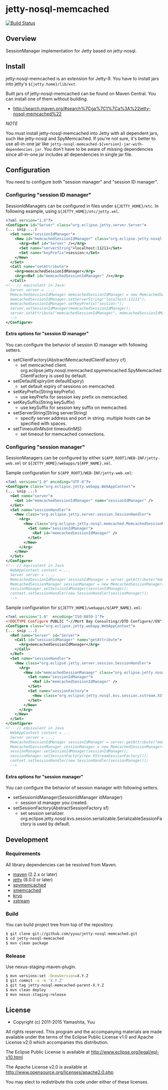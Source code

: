 # jetty-nosql-memcached

[![Build Status](https://secure.travis-ci.org/yyuu/jetty-nosql-memcached.png?branch=master)](http://travis-ci.org/yyuu/jetty-nosql-memcached)

## Overview

SessionManager implementation for Jetty based on jetty-nosql.

## Install

jetty-nosql-memcached is an extension for Jetty-9.
You have to install jars into jetty's `${jetty.home}/lib/ext`.

Built jars of jetty-nosql-memcached can be found on Maven Central.
You can install one of them without building.

- http://search.maven.org/#search%7Cga%7C1%7Ca%3A%22jetty-nosql-memcached%22

*NOTE*

You must install jetty-nosql-memcached into Jetty with all dependent jars, such like jetty-nosql and SpyMemcached.
If you're not sure, it's better to use all-in-one jar like `jetty-nosql-memcached-${version}-jar-with-dependencies.jar`.
You don't have to be aware of missing dependencies since all-in-one jar includes all dependencies in single jar file.


## Configuration

You need to configure both "session manager" and "session ID manager".


### Configuring "session ID manager"

SessionIdManagers can be configured in files under `${JETTY_HOME}/etc`.  In following example, using `${JETTY_HOME}/etc/jetty.xml`.

```xml
<?xml version="1.0"?>
<Configure id="Server" class="org.eclipse.jetty.server.Server">
(... snip ...)
  <Set name="sessionIdManager">
    <New id="memcachedSessionIdManager" class="org.eclipse.jetty.nosql.memcached.MemcachedSessionIdManager">
      <Arg><Ref id="Server" /></Arg>
      <Set name="serverString">localhost:11211</Set>
      <Set name="keyPrefix">session:</Set>
    </New>
  </Set>
  <Call name="setAttribute">
    <Arg>memcachedSessionIdManager</Arg>
    <Arg><Ref id="memcachedSessionIdManager" /></Arg>
  </Call>
<!-- // equivalent in Java:
  Server server = ...;
  MemcachedSessionIdManager memcachedSessionIdManager = new MemcachedSessionIdManager(server);
  memcachedSessionIdManager.setServerString("localhost:11211");
  memcachedSessionIdManager.setKeyPrefix("session:");
  server.setSessionIdManager(memcachedSessionIdManager);
  server.setAttribute("memcachedSessionIdManager", memcachedSessionIdManager);
  -->
</Configure>
```

#### Extra options for "session ID manager"

You can configure the behavior of session ID manager with following setters.

* setClientFactory(AbstractMemcachedClientFactory cf)
  * set memcached client. org.eclipse.jetty.nosql.memcached.spymemcached.SpyMemcachedClientFactory is used by default.
* setDefaultExpiry(int defaultExpiry)
  * set default expiry of sessions on memcached.
* setKeyPrefix(String keyPrefix)
  * use keyPrefix for session key prefix on memcached.
* setKeySuffix(String keySuffix)
  * use keySuffix for session key suffix on memcached.
* setServerString(String serverString)
  * specify server address and port in string. multiple hosts can be specified with spaces.
* setTimeoutInMs(int timeoutInMS)
  * set timeout for memcached connections.


### Configuring "session manager"

SessionManagers can be configured by either `${APP_ROOT}/WEB-INF/jetty-web.xml` or `${JETTY_HOME}/webapps/${APP_NAME}.xml`.

Sample configuration for `${APP_ROOT}/WEB-INF/jetty-web.xml`:

```xml
<?xml version="1.0" encoding="UTF-8"?>
<Configure class="org.eclipse.jetty.webapp.WebAppContext">
(... snip ...)
  <Get name="server">
    <Get id="memcachedSessionIdManager" name="sessionIdManager" />
  </Get>
  <Set name="sessionHandler">
    <New class="org.eclipse.jetty.server.session.SessionHandler">
      <Arg>
        <New class="org.eclipse.jetty.nosql.memcached.MemcachedSessionManager">
          <Set name="sessionIdManager">
            <Ref id="memcachedSessionIdManager" />
          </Set>
        </New>
      </Arg>
    </New>
  </Set>
</Configure>
<!-- // equivalent in Java
  WebAppContext context = ...
  Server server = ...;
  MemcachedSessionIdManager sessionIdManager = server.getAttribute("memcachedSessionIdManager");
  MemcachedSessionManager sessionManager = new MemcachedSessionManager();
  sessionManager.setSessionIdManager(sessionIdManager);
  context.setSessionHandler(new SessionHandler(sessionManager));
  -->
```

Sample configuration for `${JETTY_HOME}/webapps/${APP_NAME}.xml`:

```xml
<?xml version="1.0"  encoding="ISO-8859-1"?>
<!DOCTYPE Configure PUBLIC "-//Mort Bay Consulting//DTD Configure//EN" "http://jetty.eclipse.org/configure.dtd">
<Configure class="org.eclipse.jetty.webapp.WebAppContext">
(... snip ...)
  <Ref name="Server" id="Server">
    <Call id="sessionIdManager" name="getAttribute">
      <Arg>memcachedSessionIdManager</Arg>
    </Call>
  </Ref>
  <Set name="sessionHandler">
    <New class="org.eclipse.jetty.server.session.SessionHandler">
      <Arg>
        <New id="memcachedSessionManaegr" class="org.eclipse.jetty.nosql.memcached.MemcachedSessionManager">
          <Set name="sessionIdManager">
            <Ref id="memcachedSessionIdManager" />
          </Set>
          <Set name="sessionFactory">
            <New class="org.eclipse.jetty.nosql.kvs.session.xstream.XStreamSessionFactory" />
          </Set>
        </New>
      </Arg>
    </New>
  </Set>
</Configure>
<!-- // equivalent in Java
  WebAppContext context = ...
  Server server = ...;
  MemcachedSessionIdManager sessionIdManager = server.getAttribute("memcachedSessionIdManager");
  MemcachedSessionManager sessionManager = new MemcachedSessionManager();
  sessionManager.setSessionIdManager(sessionIdManager);
  sessionManager.setSessionFactory(new XStreamSessionFactory());
  context.setSessionHandler(new SessionHandler(sessionManager));
  -->
```


#### Extra options for "session manager"

You can configure the behavior of session manager with following setters.

* setSessionIdManager(SessionIdManager idManager)
  * session id manager you created.
* setSessionFactory(AbstractSessionFactory sf)
  * set session serializer. org.eclipse.jetty.nosql.kvs.session.serializable.SerializableSessionFactory is used by default.


## Development

### Requirements

All library dependencies can be resolved from Maven.

* [maven](http://maven.apache.org/) (2.2.x or later)
* [jetty](http://eclipse.org/jetty/) (8.0.0 or later)
* [spymemcached](http://code.google.com/p/spymemcached/)
* [xmemcached](http://code.google.com/p/xmemcached/)
* [kryo](http://code.google.com/p/kryo/)
* [xstream](http://xstream.codehaus.org/)

### Build

You can build project tree from top of the repository.

```sh
$ git clone git://github.com/yyuu/jetty-nosql-memcached.git
$ cd jetty-nosql-memcached
$ mvn clean package
```

### Release

Use nexus-staging-maven-plugin.

```sh
$ mvn versions:set -DnewVersion=X.Y.Z
$ git commit -a -m 'X.Y.Z'
$ git tag jetty-nosql-memcached-parent-X.Y.Z
$ mvn clean deploy
$ mvn nexus-staging:release
```


## License

* Copyright (c) 2011-2015 Yamashita, Yuu

All rights reserved. This program and the accompanying materials
are made available under the terms of the Eclipse Public License v1.0
and Apache License v2.0 which accompanies this distribution.

The Eclipse Public License is available at http://www.eclipse.org/legal/epl-v10.html

The Apache License v2.0 is available at http://www.opensource.org/licenses/apache2.0.php

You may elect to redistribute this code under either of these licenses.
